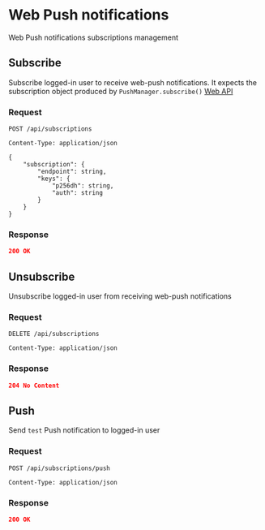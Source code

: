 # Web Push notifications

Web Push notifications subscriptions management

## Subscribe

Subscribe logged-in user to receive web-push notifications. It expects the subscription object produced by `PushManager.subscribe()` [Web API](https://developer.mozilla.org/en-US/docs/Web/API/PushManager/subscribe)

### Request

```http
POST /api/subscriptions

Content-Type: application/json

{
    "subscription": {
        "endpoint": string,
        "keys": {
            "p256dh": string,
            "auth": string
        }
    }
}
```

### Response

```json
200 OK
```

## Unsubscribe

Unsubscribe logged-in user from receiving web-push notifications

### Request

```http
DELETE /api/subscriptions

Content-Type: application/json
```

### Response

```json
204 No Content
```

## Push

Send `test` Push notification to logged-in user

### Request

```http
POST /api/subscriptions/push

Content-Type: application/json
```

### Response

```json
200 OK
```

